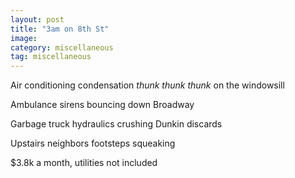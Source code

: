 ```yaml
---
layout: post
title: "3am on 8th St"
image: 
category: miscellaneous
tag: miscellaneous
---
```



Air conditioning condensation *thunk thunk thunk* on the windowsill

Ambulance sirens bouncing down Broadway

Garbage truck hydraulics crushing Dunkin discards

Upstairs neighbors footsteps squeaking

$3.8k a month, utilities not included

 

